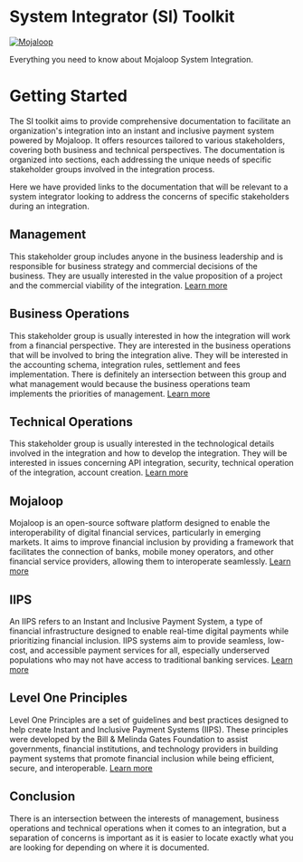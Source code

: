 # System Integrator (SI) Toolkit
[![Mojaloop](https://img.shields.io/badge/SI-Toolkit-blue)](https://github.com/infitx-org/participation-tool-docs)

Everything you need to know about Mojaloop System Integration.
# Getting Started
The SI toolkit aims to provide comprehensive documentation to facilitate an organization's integration into an instant and inclusive payment system powered by Mojaloop. It offers resources tailored to various stakeholders, covering both business and technical perspectives. The documentation is organized into sections, each addressing the unique needs of specific stakeholder groups involved in the integration process.

Here we have provided links to the documentation that will be relevant to a system integrator looking to address the concerns of specific stakeholders during an integration.

## Management
This stakeholder group includes anyone in the business leadership and is responsible for business strategy and commercial decisions of the business. They are usually interested in the value proposition of a project and the commercial viability of the integration.  [Learn more](../business-integration/BusinessOperations.md)

## Business Operations
This stakeholder group is usually interested in how the integration will work from a financial perspective. They are interested in the business operations that will be involved to bring the integration alive. They will be interested in the accounting schema, integration rules, settlement and fees implementation. There is definitely an intersection between this group and what management would because the business operations team implements the priorities of management. [Learn more](../business-integration/BusinessOperations.md)

## Technical Operations
This stakeholder group is usually interested in the technological details involved in the integration and how to develop the integration. They will be interested in issues concerning API integration, security, technical operation of the integration, account creation. [Learn more](../technical-integration/TechnicalIntegration.md)

## Mojaloop
Mojaloop is an open-source software platform designed to enable the interoperability of digital financial services, particularly in emerging markets. It aims to improve financial inclusion by providing a framework that facilitates the connection of banks, mobile money operators, and other financial service providers, allowing them to interoperate seamlessly. [Learn more](https://docs.mojaloop.io/technical/)

<!-- Watch this Video for an introduction

[![Mojaloop Intro Video](https://openair.africa/wp-content/uploads/2018/09/video.jpg)](https://www.youtube.com/watch?v=hEa1-Ra5R1g) -->

## IIPS

An IIPS refers to an Instant and Inclusive Payment System, a type of financial infrastructure designed to enable real-time digital payments while prioritizing financial inclusion. IIPS systems aim to provide seamless, low-cost, and accessible payment services for all, especially underserved populations who may not have access to traditional banking services. [Learn more](https://mojaloop.io/inclusive-instant-payments-systems-the-experts-weigh-in/) 

## Level One Principles

Level One Principles are a set of guidelines and best practices designed to help create Instant and Inclusive Payment Systems (IIPS). These principles were developed by the Bill & Melinda Gates Foundation to assist governments, financial institutions, and technology providers in building payment systems that promote financial inclusion while being efficient, secure, and interoperable. [Learn more](https://www.leveloneproject.org/project_guide/03-welcome-to-the-2019-guide/)


## Conclusion 
There is an intersection between the interests of management, business operations and technical operations when it comes to an integration, but a separation of concerns is important as it is easier to locate exactly what you are looking for depending on where it is documented. 



